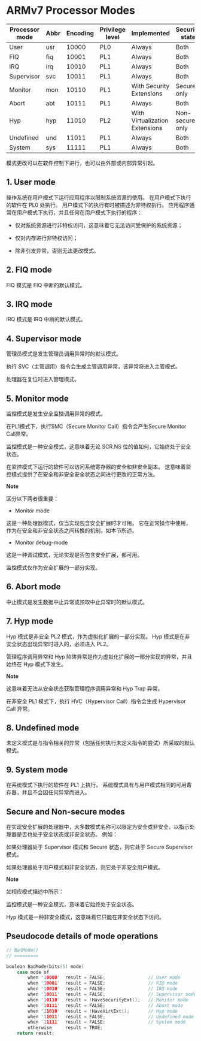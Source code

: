 
# ARMv7 Processor Modes

| Processor mode | Abbr | Encoding | Privilege level | Implemented                    | Security state  |
| -------------- | ---- | -------- | --------------- | ------------------------------ | --------------- |
| User           | usr  | 10000    | PL0             | Always                         | Both            |
| FIQ            | fiq  | 10001    | PL1             | Always                         | Both            |
| IRQ            | irq  | 10010    | PL1             | Always                         | Both            |
| Supervisor     | svc  | 10011    | PL1             | Always                         | Both            |
| Monitor        | mon  | 10110    | PL1             | With Security Extensions       | Secure only     |
| Abort          | abt  | 10111    | PL1             | Always                         | Both            |
| Hyp            | hyp  | 11010    | PL2             | With Virtualization Extensions | Non-secure only |
| Undefined      | und  | 11011    | PL1             | Always                         | Both            |
| System         | sys  | 11111    | PL1             | Always                         | Both            |

模式更改可以在软件控制下进行，也可以由外部或内部异常引起。


## 1. User mode

操作系统在用户模式下运行应用程序以限制系统资源的使用。 在用户模式下执行的软件在 PL0 处执行。 用户模式下的执行有时被描述为非特权执行。 应用程序通常在用户模式下执行，并且任何在用户模式下执行的程序：

- 仅对系统资源进行非特权访问，这意味着它无法访问受保护的系统资源；

- 仅对内存进行非特权访问；

- 除非引发异常，否则无法更改模式。


## 2. FIQ mode

FIQ 模式是 FIQ 中断的默认模式。


## 3. IRQ mode

IRQ 模式是 IRQ 中断的默认模式。


## 4. Supervisor mode

管理员模式是发生管理员调用异常时的默认模式。

执行 SVC（主管调用）指令会生成主管调用异常，该异常将进入主管模式。

处理器在复位时进入管理模式。


## 5. Monitor mode

监控模式是发生安全监控调用异常的模式。

在PL1模式下，执行SMC（Secure Monitor Call）指令会产生Secure Monitor Call异常。

监控模式是一种安全模式，这意味着无论 SCR.NS 位的值如何，它始终处于安全状态。

在监控模式下运行的软件可以访问系统寄存器的安全和非安全副本。 这意味着监控模式提供了在安全和非安全安全状态之间进行更改的正常方法。

**Note**

区分以下两者很重要：

- Monitor mode

这是一种处理器模式，仅当实现包含安全扩展时才可用。 它在正常操作中使用，作为在安全和非安全状态之间转换的机制，如本节所述。

- Monitor debug-mode

这是一种调试模式，无论实现是否包含安全扩展，都可用。

监控模式仅作为安全扩展的一部分实现。


## 6. Abort mode

中止模式是发生数据中止异常或预取中止异常时的默认模式。


## 7. Hyp mode

Hyp 模式是非安全 PL2 模式，作为虚拟化扩展的一部分实现。 Hyp 模式是在非安全状态出现异常时进入的，必须进入 PL2。

管理程序调用异常和 Hyp 陷阱异常是作为虚拟化扩展的一部分实现的异常，并且始终在 Hyp 模式下发生。

**Note**

这意味着无法从安全状态获取管理程序调用异常和 Hyp Trap 异常。

在非安全 PL1 模式下，执行 HVC（Hypervisor Call）指令会生成 Hypervisor Call 异常。


## 8. Undefined mode

未定义模式是与指令相关的异常（包括任何执行未定义指令的尝试）所采取的默认模式。


## 9. System mode

在系统模式下执行的软件在 PL1 上执行。 系统模式具有与用户模式相同的可用寄存器，并且不会因任何异常而进入。


## Secure and Non-secure modes

在实现安全扩展的处理器中，大多数模式名称可以限定为安全或非安全，以指示处理器是否也处于安全状态或非安全状态。 例如：

如果处理器处于 Supervisor 模式和 Secure 状态，则它处于 Secure Supervisor 模式。

如果处理器处于用户模式和非安全状态，则它处于非安全用户模式。

**Note**

如相应模式描述中所示：

监控模式是一种安全模式，意味着它始终处于安全状态。

Hyp 模式是一种非安全模式，这意味着它只能在非安全状态下访问。


## Pseudocode details of mode operations

```c
// BadMode()
// =========

boolean BadMode(bits(5) mode)
    case mode of
        when '10000'  result = FALSE;                // User mode
        when '10001'  result = FALSE;                // FIQ mode
        when '10010'  result = FALSE;                // IRQ mode
        when '10011'  result = FALSE;                // Supervisor mode
        when '10110'  result = !HaveSecurityExt();   // Monitor mode
        when '10111'  result = FALSE;                // Abort mode
        when '11010'  result = !HaveVirtExt();       // Hyp mode
        when '11011'  result = FALSE;                // Undefined mode
        when '11111'  result = FALSE;                // System mode
        otherwise     result = TRUE;
    return result;
```
